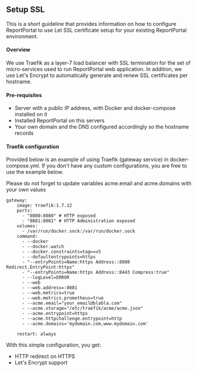 ## Setup SSL

This is a short guideline that provides information on how to configure ReportPortal to use Let SSL certificate setup for your existing ReportPortal environment.

#### Overview

We use Traefik as a layer-7 load balancer with SSL termination for the set of micro-services used to run ReportPortal web application.
In addition, we use Let's Encrypt to automatically generate and renew SSL certificates per hostname.

#### Pre-requisites

- Server with a public IP address, with Docker and docker-compose installed on it
- Installed ReportPortal on this servers
- Your own domain and the DNS configured accordingly so the hostname records

#### Traefik configuration

Provided below is an example of using Traefik (gateway service) in docker-compose.yml. If you don't have any custom configurations, you are free to use the example below.

Please do not forget to update variables acme.email and acme.domains with your own values

```$xslt
gateway:
    image: traefik:1.7.12
    ports:
      - "8080:8080" # HTTP exposed
      - "8081:8081" # HTTP Administration exposed
    volumes:
      - /var/run/docker.sock:/var/run/docker.sock
    command:
      - --docker
      - --docker.watch
      - --docker.constraints=tag==v5
      - --defaultentrypoints=https
      - "--entryPoints=Name:https Address::8080 Redirect.EntryPoint:https"
      - "--entryPoints=Name:https Address::8443 Compress:true"
      - --logLevel=ERROR
      - --web
      - --web.address=:8081
      - --web.metrics=true
      - --web.metrics.prometheus=true
      - --acme.email="your_email@blabla.com"
      - --acme.storage="/etc/traefik/acme/acme.json"
      - --acme.entrypoint=https
      - --acme.httpchallenge.entrypoint=http
      - --acme.domains='mydomain.com,www.mydomain.com'

    restart: always
   ```

With this simple configuration, you get:
* HTTP redirect on HTTPS
* Let's Encrypt support
